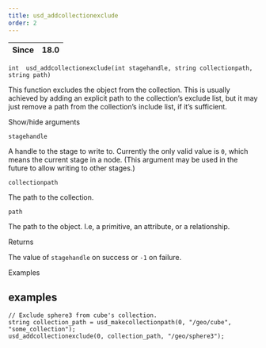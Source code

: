 ```yaml
---
title: usd_addcollectionexclude
order: 2
---
```

| Since | 18.0 |
| --- | --- |

`int  usd_addcollectionexclude(int stagehandle, string collectionpath, string path)`

This function excludes the object from the collection. This is usually achieved by adding an explicit path to the collection’s exclude list, but it may just remove a path from the collection’s include list, if it’s sufficient.

Show/hide arguments

`stagehandle`

A handle to the stage to write to. Currently the only valid value is `0`, which means the current stage in a node. (This argument may be used in the future to allow writing to other stages.)

`collectionpath`

The path to the collection.

`path`

The path to the object. I.e, a primitive, an attribute, or a relationship.

Returns

The value of `stagehandle` on success or `-1` on failure.

Examples

## examples

```vex
// Exclude sphere3 from cube's collection.
string collection_path = usd_makecollectionpath(0, "/geo/cube", "some_collection");
usd_addcollectionexclude(0, collection_path, "/geo/sphere3");

```
